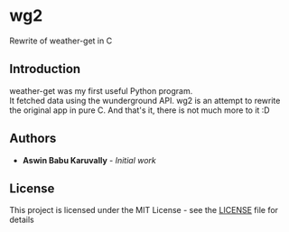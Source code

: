 # wg2
Rewrite of weather-get in C

## Introduction
weather-get was my first useful Python program.  
It fetched data using the wunderground API. wg2 is an attempt to rewrite the
original app in pure C. And that's it, there is not much more to it :D

## Authors
* **Aswin Babu Karuvally** - *Initial work*

## License
This project is licensed under the MIT License - see the
[LICENSE](LICENSE) file for details

